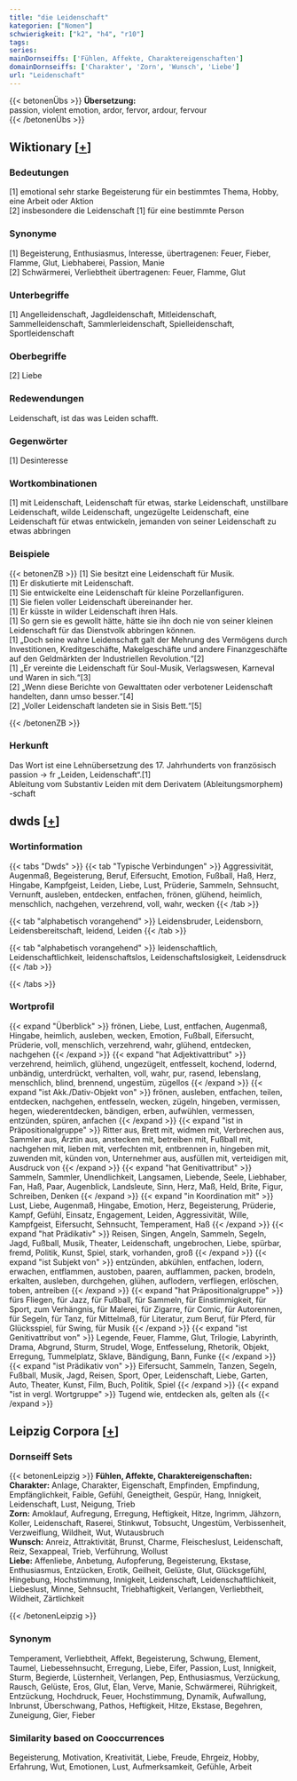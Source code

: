 ```yaml
---
title: "die Leidenschaft"
kategorien: ["Nomen"]
schwierigkeit: ["k2", "h4", "r10"]
tags:
series:
mainDornseiffs: ['Fühlen, Affekte, Charaktereigenschaften']
domainDornseiffs: ['Charakter', 'Zorn', 'Wunsch', 'Liebe']
url: "Leidenschaft"
---
```


{{< betonenÜbs >}}
**Übersetzung:**  
passion, violent emotion, ardor, fervor, ardour, fervour  
{{< /betonenÜbs >}}

## Wiktionary [[+](https://de.wiktionary.org/wiki/Leidenschaft)]

### Bedeutungen
[1] emotional sehr starke Begeisterung für ein bestimmtes Thema, Hobby, eine Arbeit oder Aktion  
[2] insbesondere die Leidenschaft [1] für eine bestimmte Person  

### Synonyme
[1] Begeisterung, Enthusiasmus, Interesse, übertragenen: Feuer, Fieber, Flamme, Glut, Liebhaberei, Passion, Manie  
[2] Schwärmerei, Verliebtheit übertragenen: Feuer, Flamme, Glut  

### Unterbegriffe
[1] Angelleidenschaft, Jagdleidenschaft, Mitleidenschaft, Sammelleidenschaft, Sammlerleidenschaft, Spielleidenschaft, Sportleidenschaft  

### Oberbegriffe
[2] Liebe  

### Redewendungen
Leidenschaft, ist das was Leiden schafft.  

### Gegenwörter
[1] Desinteresse  

### Wortkombinationen
[1] mit Leidenschaft, Leidenschaft für etwas, starke Leidenschaft, unstillbare Leidenschaft, wilde Leidenschaft, ungezügelte Leidenschaft, eine Leidenschaft für etwas entwickeln, jemanden von seiner Leidenschaft zu etwas abbringen  

### Beispiele
{{< betonenZB >}}
[1] Sie besitzt eine Leidenschaft für Musik.  
[1] Er diskutierte mit Leidenschaft.  
[1] Sie entwickelte eine Leidenschaft für kleine Porzellanfiguren.  
[1] Sie fielen voller Leidenschaft übereinander her.  
[1] Er küsste in wilder Leidenschaft ihren Hals.  
[1] So gern sie es gewollt hätte, hätte sie ihn doch nie von seiner kleinen Leidenschaft für das Dienstvolk abbringen können.  
[1] „Doch seine wahre Leidenschaft galt der Mehrung des Vermögens durch Investitionen, Kreditgeschäfte, Makelgeschäfte und andere Finanzgeschäfte auf den Geldmärkten der Industriellen Revolution.“[2]  
[1] „Er vereinte die Leidenschaft für Soul-Musik, Verlagswesen, Karneval und Waren in sich.“[3]  
[2] „Wenn diese Berichte von Gewalttaten oder verbotener Leidenschaft handelten, dann umso besser.“[4]  
[2] „Voller Leidenschaft landeten sie in Sisis Bett.“[5]  

{{< /betonenZB >}}
### Herkunft
Das Wort ist eine Lehnübersetzung des 17. Jahrhunderts von französisch passion → fr „Leiden, Leidenschaft“.[1]  
Ableitung vom Substantiv Leiden mit dem Derivatem (Ableitungsmorphem) -schaft  



## dwds [[+](https://www.dwds.de/wb/Leidenschaft)]

### Wortinformation
{{< tabs "Dwds" >}}
{{< tab "Typische Verbindungen" >}}
Aggressivität, Augenmaß, Begeisterung, Beruf, Eifersucht, Emotion, Fußball, Haß, Herz, Hingabe, Kampfgeist, Leiden, Liebe, Lust, Prüderie, Sammeln, Sehnsucht, Vernunft, ausleben, entdecken, entfachen, frönen, glühend, heimlich, menschlich, nachgehen, verzehrend, voll, wahr, wecken
{{< /tab >}}

{{< tab "alphabetisch vorangehend" >}}
Leidensbruder, Leidensborn, Leidensbereitschaft, leidend, Leiden
{{< /tab >}}

{{< tab "alphabetisch vorangehend" >}}
leidenschaftlich, Leidenschaftlichkeit, leidenschaftslos, Leidenschaftslosigkeit, Leidensdruck
{{< /tab >}}

{{< /tabs >}}

### Wortprofil
{{< expand "Überblick" >}} frönen, Liebe, Lust, entfachen, Augenmaß, Hingabe, heimlich, ausleben, wecken, Emotion, Fußball, Eifersucht, Prüderie, voll, menschlich, verzehrend, wahr, glühend, entdecken, nachgehen {{< /expand >}}
{{< expand "hat Adjektivattribut" >}} verzehrend, heimlich, glühend, ungezügelt, entfesselt, kochend, lodernd, unbändig, unterdrückt, verhalten, voll, wahr, pur, rasend, lebenslang, menschlich, blind, brennend, ungestüm, zügellos {{< /expand >}}
{{< expand "ist Akk./Dativ-Objekt von" >}} frönen, ausleben, entfachen, teilen, entdecken, nachgehen, entfesseln, wecken, zügeln, hingeben, vermissen, hegen, wiederentdecken, bändigen, erben, aufwühlen, vermessen, entzünden, spüren, anfachen {{< /expand >}}
{{< expand "ist in Präpositionalgruppe" >}} Ritter aus, Brett mit, widmen mit, Verbrechen aus, Sammler aus, Ärztin aus, anstecken mit, betreiben mit, Fußball mit, nachgehen mit, lieben mit, verfechten mit, entbrennen in, hingeben mit, zuwenden mit, künden von, Unternehmer aus, ausfüllen mit, verteidigen mit, Ausdruck von {{< /expand >}}
{{< expand "hat Genitivattribut" >}} Sammeln, Sammler, Unendlichkeit, Langsamen, Liebende, Seele, Liebhaber, Fan, Haß, Paar, Augenblick, Landsleute, Sinn, Herz, Maß, Held, Brite, Figur, Schreiben, Denken {{< /expand >}}
{{< expand "in Koordination mit" >}} Lust, Liebe, Augenmaß, Hingabe, Emotion, Herz, Begeisterung, Prüderie, Kampf, Gefühl, Einsatz, Engagement, Leiden, Aggressivität, Wille, Kampfgeist, Eifersucht, Sehnsucht, Temperament, Haß {{< /expand >}}
{{< expand "hat Prädikativ" >}} Reisen, Singen, Angeln, Sammeln, Segeln, Jagd, Fußball, Musik, Theater, Leidenschaft, ungebrochen, Liebe, spürbar, fremd, Politik, Kunst, Spiel, stark, vorhanden, groß {{< /expand >}}
{{< expand "ist Subjekt von" >}} entzünden, abkühlen, entfachen, lodern, erwachen, entflammen, austoben, paaren, aufflammen, packen, brodeln, erkalten, ausleben, durchgehen, glühen, auflodern, verfliegen, erlöschen, toben, antreiben {{< /expand >}}
{{< expand "hat Präpositionalgruppe" >}} fürs Fliegen, für Jazz, für Fußball, für Sammeln, für Einstimmigkeit, für Sport, zum Verhängnis, für Malerei, für Zigarre, für Comic, für Autorennen, für Segeln, für Tanz, für Mittelmaß, für Literatur, zum Beruf, für Pferd, für Glücksspiel, für Swing, für Musik {{< /expand >}}
{{< expand "ist Genitivattribut von" >}} Legende, Feuer, Flamme, Glut, Trilogie, Labyrinth, Drama, Abgrund, Sturm, Strudel, Woge, Entfesselung, Rhetorik, Objekt, Erregung, Tummelplatz, Sklave, Bändigung, Bann, Funke {{< /expand >}}
{{< expand "ist Prädikativ von" >}} Eifersucht, Sammeln, Tanzen, Segeln, Fußball, Musik, Jagd, Reisen, Sport, Oper, Leidenschaft, Liebe, Garten, Auto, Theater, Kunst, Film, Buch, Politik, Spiel {{< /expand >}}
{{< expand "ist in vergl. Wortgruppe" >}} Tugend wie, entdecken als, gelten als {{< /expand >}}

## Leipzig Corpora [[+](https://corpora.uni-leipzig.de/en/res?word=Leidenschaft&corpusId=deu_newscrawl-public_2018)]

### Dornseiff Sets
{{< betonenLeipzig >}}
**Fühlen, Affekte, Charaktereigenschaften:**  
**Charakter:** Anlage, Charakter, Eigenschaft, Empfinden, Empfindung, Empfänglichkeit, Faible, Gefühl, Geneigtheit, Gespür, Hang, Innigkeit, Leidenschaft, Lust, Neigung, Trieb  
**Zorn:** Amoklauf, Aufregung, Erregung, Heftigkeit, Hitze, Ingrimm, Jähzorn, Koller, Leidenschaft, Raserei, Stinkwut, Tobsucht, Ungestüm, Verbissenheit, Verzweiflung, Wildheit, Wut, Wutausbruch  
**Wunsch:** Anreiz, Attraktivität, Brunst, Charme, Fleischeslust, Leidenschaft, Reiz, Sexappeal, Trieb, Verführung, Wollust  
**Liebe:** Affenliebe, Anbetung, Aufopferung, Begeisterung, Ekstase, Enthusiasmus, Entzücken, Erotik, Geilheit, Gelüste, Glut, Glücksgefühl, Hingebung, Hochstimmung, Innigkeit, Leidenschaft, Leidenschaftlichkeit, Liebeslust, Minne, Sehnsucht, Triebhaftigkeit, Verlangen, Verliebtheit, Wildheit, Zärtlichkeit  

{{< /betonenLeipzig >}}

### Synonym
Temperament, Verliebtheit, Affekt, Begeisterung, Schwung, Element, Taumel, Liebessehnsucht, Erregung, Liebe, Eifer, Passion, Lust, Innigkeit, Sturm, Begierde, Lüsternheit, Verlangen, Pep, Enthusiasmus, Verzückung, Rausch, Gelüste, Eros, Glut, Elan, Verve, Manie, Schwärmerei, Rührigkeit, Entzückung, Hochdruck, Feuer, Hochstimmung, Dynamik, Aufwallung, Inbrunst, Überschwang, Pathos, Heftigkeit, Hitze, Ekstase, Begehren, Zuneigung, Gier, Fieber


### Similarity based on Cooccurrences
Begeisterung, Motivation, Kreativität, Liebe, Freude, Ehrgeiz, Hobby, Erfahrung, Wut, Emotionen, Lust, Aufmerksamkeit, Gefühle, Arbeit

